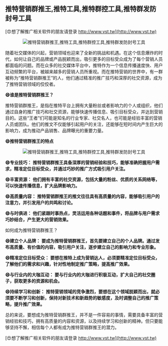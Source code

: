## **推特营销群推王,推特工具,推特群控工具,推特群发防封号工具**

[😍想了解推广相关软件的朋友请登录 http://www.vst.tw](http://www.vst.tw)

 <center><img src="https://vst.tw/MP4/tuiguang/png/2.png" alt="推特营销群推王,推特工具,推特群控工具,推特群发防封号工具"></center>

随着社交媒体的兴起，营销领域也迎来了全新的挑战和机遇。在这个信息爆炸的时代，如何让自己的品牌或产品脱颖而出，吸引更多的目标受众成为了每个营销人员都面临的问题。而在众多的社交媒体平台中，推特作为一个信息传播速度快、用户互动频繁的平台，被越来越多的营销人员所重视。而在推特营销的世界中，有一群被称为“推特营销群推王”的人，他们通过精准的推广技巧和深厚的社交资源，成为了推特营销领域的佼佼者。

**😄谁是推特营销群推王？**

推特营销群推王，是指在推特平台上拥有大量粉丝或者影响力的个人或组织，他们通过自身的推广技巧和社交资源，能够快速传播信息、吸引目标受众，并达到营销目的。这些“王者”们可能是知名的行业专家、社交名人，也可能是经验丰富的营销人员或团队。他们的推文不仅能够引起用户的关注，还能够在短时间内产生巨大的影响力，成为推动产品销售、品牌曝光的重要力量。

**😄推特营销群推王的特点**

 <center><img src="https://vst.tw/MP4/tuiguang/png/4.png" alt="推特营销群推王,推特工具,推特群控工具,推特群发防封号工具"></center>

**😄专业技巧： 推特营销群推王具备深厚的营销经验和技巧，能够准确把握用户需求，精准定位目标受众，并通过巧妙的推广方式吸引用户关注。**

**😄丰富资源： 他们拥有丰富的社交资源，包括大量的粉丝、优质的关系网络等，可以快速传播信息，扩大品牌影响力。**

**😄高质量内容： 推特营销群推王的推文往往具有高质量的内容，能够吸引用户的注意力，并引发用户的共鸣和讨论。**

**😄与时俱进： 他们紧跟时事热点，灵活运用各种话题和事件，将品牌与用户需求巧妙结合，产生更大的营销效果。**

如何成为推特营销群推王？

**😄建立个人品牌： 要成为推特营销群推王，首先要建立自己的个人品牌。通过发布高质量、有价值的内容，吸引用户关注，逐步建立自己的影响力和专业形象。**

**😄精准定位目标受众： 要想在推特上成为营销达人，必须要精准定位目标受众，了解他们的需求和兴趣，针对性地制定推广策略，提高推广效果。**

**😄与行业内的大咖互动： 要与行业内的大咖进行积极互动，扩大自己的社交圈子，获取更多的资源和机会。**

**😄持续学习和创新： 推特营销领域的竞争激烈，要想在这个领域脱颖而出，就必须要不断学习和创新，保持对新技术和新趋势的敏感度，及时调整自己的推广策略，提升推广效果。**

总的来说，要想成为推特营销群推王，并不是一件容易的事情，需要具备丰富的营销经验和技巧，拥有高质量的内容和资源，以及持续学习和创新的精神。但只要能够坚持不懈，相信每个人都有成为推特营销群推王的潜力。

[😍想了解推广相关软件的朋友请登录 http://www.vst.tw](http://www.vst.tw)



